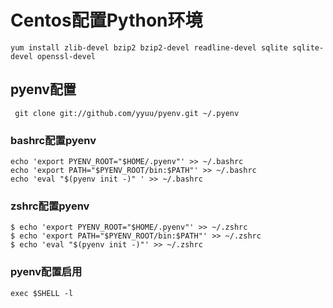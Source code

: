 # Centos配置Python环境
```
yum install zlib-devel bzip2 bzip2-devel readline-devel sqlite sqlite-devel openssl-devel
```

## pyenv配置

```shell
 git clone git://github.com/yyuu/pyenv.git ~/.pyenv
```

### bashrc配置pyenv
```shell
echo 'export PYENV_ROOT="$HOME/.pyenv"' >> ~/.bashrc
echo 'export PATH="$PYENV_ROOT/bin:$PATH"' >> ~/.bashrc
echo 'eval "$(pyenv init -)" ' >> ~/.bashrc
```

### zshrc配置pyenv
```shell
$ echo 'export PYENV_ROOT="$HOME/.pyenv"' >> ~/.zshrc
$ echo 'export PATH="$PYENV_ROOT/bin:$PATH"' >> ~/.zshrc
$ echo 'eval "$(pyenv init -)"' >> ~/.zshrc
```

### pyenv配置启用
```shell
exec $SHELL -l
```

